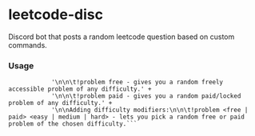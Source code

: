 # leetcode-disc
Discord bot that posts a random leetcode question based on custom commands.

### Usage

```Usage:\n\n\t!problem (without args) - gives you a random problem of any difficulty either paid/free.' +
			'\n\n\t!problem free - gives you a random freely accessible problem of any difficulty.' +
			'\n\n\t!problem paid - gives you a random paid/locked problem of any difficulty.' +
			'\n\nAdding difficulty modifiers:\n\n\t!problem <free | paid> <easy | medium | hard> - lets you pick a random free or paid problem of the chosen difficulty.```
